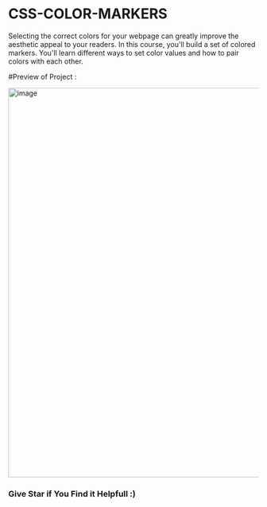 # CSS-COLOR-MARKERS

Selecting the correct colors for your webpage can greatly improve the aesthetic appeal to your readers. In this course, you'll build a set of colored markers. You'll learn different ways to set color values and how to pair colors with each other.

#Preview of Project :

<img width="783" alt="image" src="https://user-images.githubusercontent.com/96150629/228654942-2836a42e-ec2e-43ae-adf1-c4711f1d7733.png">
   
   
   
### Give Star if You Find it Helpfull :)
